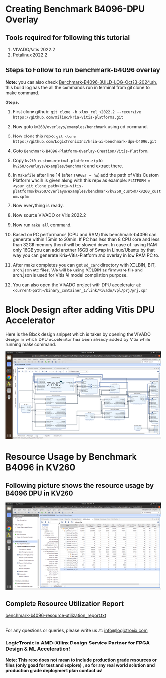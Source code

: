 # Creating Benchmark B4096-DPU Overlay

## Tools required for following this tutorial
1. VIVADO/Vitis 2022.2 
2. Petalinux 2022.2 

## Steps to Follow to run benchmark-b4096 overlay
**Note:** you can also check [Benchmark-B4096-BUILD-LOG-Oct23-2024.sh](https://github.com/LogicTronixInc/kria-ai-benchmark-dpu-b4096/blob/master/Benchmark-B4096-Platform-Overlay-Creation/Benchmark-B4096-BUILD-LOG-Oct23-2024.sh), this build log has the all the commands run in terminal from git clone to make command.

**Steps:**
1. First clone github: 
`git clone -b xlnx_rel_v2022.2 --recursive https://github.com/Xilinx/kria-vitis-platforms.git`
2. Now goto `kv260/overlays/examples/benchmark` using cd command.
3. Now clone this repo: `git clone https://github.com/LogicTronixInc/kria-ai-benchmark-dpu-b4096.git`
4. Goto `Benchmark-B4096-Platform-Overlay-Creation/Vitis-Platform`.
5. Copy  `kv260_custom-minimal-platform.zip` to `kv260/overlays/examples/benchmark` and extract there. 

6. In `Makefile` after line 14 (after `TARGET = hw`) add the path of Vitis Custom Platform whcih is given along with this repo as example:
`PLATFORM = <your_git_clone_path>kria-vitis-platforms/kv260/overlays/examples/benchmark/kv260_custom/kv260_custom.xpfm`

7. Now everything is ready. 
8. Now source VIVADO or Vitis 2022.2
9. Now run `make all` command.

10. Based on PC performance (CPU and RAM) this benchmark-b4096 can generate within 15min to 30min. If PC has less than 8 CPU core and less than 32GB memory then it will be slowed down. In case of having RAM only 16GB you can add another 16GB of Swap in Linux/Ubuntu by that way you can generate Kria-Vitis-Platform and overlay in low RAM PC to.

11. After make completes you can get `sd_card` directory with XCLBIN, BIT, arch.json etc files. We will be using XCLBIN as firmware file and arch.json is used for Vitis AI model compilation purpose.

12. You can also open the VIVADO project with DPU accelerator at: `<current-path>/binary_container_1/link/vivado/vpl/prj/prj.xpr`

# Block Design after adding Vitis DPU Accelerator 
Here is the Block design snippet which is taken by opening the VIVADO design in which DPU accelerator has been already added by Vitis while running make command.

![Benchmark-B4096-Block-Design-snippet](https://github.com/LogicTronixInc/kria-ai-benchmark-dpu-b4096/blob/main/Benchmark-B4096-Platform-Overlay-Creation/images/Benchmark-B4096-Block-Design-snippet.png) 


# Resource Usage by Benchmark B4096 in KV260

## Following picture shows the resource usage by B4096 DPU in KV260 
![Benchmark-B4096-Resource-Usage](https://github.com/LogicTronixInc/kria-ai-benchmark-dpu-b4096/blob/main/Benchmark-B4096-Platform-Overlay-Creation/images/Benchmark-B4096-Resource-Usage.png)  

## Complete Resource Utilization Report
[benchmark-b4096-resource-utilization_report.txt](https://github.com/LogicTronixInc/kria-ai-benchmark-dpu-b4096/blob/main/Benchmark-B4096-Platform-Overlay-Creation/benchmark-b4096-resource-utilization_report.txt) 

\
For any questions or queries, please write us at: info@logictronix.com

### LogicTronix is AMD-Xilinx Design Service Partner for FPGA Design & ML Acceleration! 

**Note: This repo does not mean to include production grade resources or files (only good for test and explore) , so for any real world solution and production grade deployment plan contact us!**

